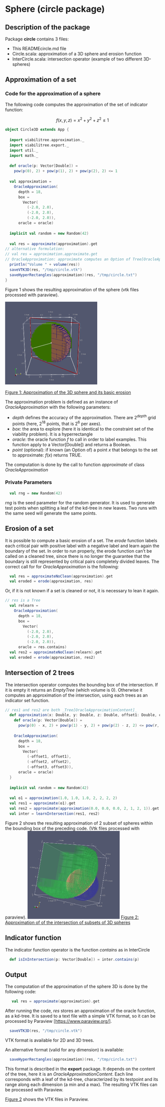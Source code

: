 # Sphere (circle package)

## Description of the package
Package **circle** contains 3 files:
* This READMEcircle.md file
* Circle.scala: approximation of a 3D sphere and erosion function
* InterCircle.scala: intersection operator (example of two different 3D-spheres)

## Approximation of a set

### Code for the approximation of a sphere
The following code computes the approximation of the set of indicator function:
```math
f(x,y,z)= x^2+y^2+z^2\leq 1
```
```scala
object Circle3D extends App {

  import viabilitree.approximation._
  import viabilitree.export._
  import util._
  import math._

  def oracle(p: Vector[Double]) =
    pow(p(0), 2) + pow(p(1), 2) + pow(p(2), 2) <= 1

  val approximation =
    OracleApproximation(
      depth = 18,
      box =
        Vector(
          (-2.0, 2.0),
          (-2.0, 2.0),
          (-2.0, 2.0)),
      oracle = oracle)

  implicit val random = new Random(42)

  val res = approximate(approximation).get
// alternative formulation:
// val res = approximation.approximate.get
// OracleApproximation: approximate computes an Option of Tree[OracleApproximationContent]
  println("Volume " + volume(res))
  saveVTK3D(res, "/tmp/circle.vtk")
  saveHyperRectangles(approximation)(res, "/tmp/circle.txt")
}
```
Figure 1 shows the resulting approximation of the sphere (vtk files processed with paraview).

<img src="/images/sphere3Derosion.png" width="300" alt="Figure 1: Approximation of the 3D sphere and its basic erosion">

[Figure 1: Approximation of the 3D sphere and its basic erosion](#Fig1)


The approximation problem is defined as an instance of _OracleApproximation_ with the following parameters:

* _depth_  defines the accuracy of the approximation. There are $`2^{depth}`$ grid points (here, $`2^{18}`$ points, that is $`2^6`$ per axes).
* _box_: the area to explore (here it is identical to the constraint set of the viability problem). It is a hyperrectangle 
* _oracle_: the oracle function $`f`$ to call in order to label examples. This function apply to a Vector[Double]) and returns a Boolean.
* _point_ (optional): if known (an Option of) a point $`x`$ that belongs to the set to approximate: $`f(x)`$ returns TRUE.

The computation  is done by the call to function  _approximate_  of class _OracleApproximation_

### Private Parameters
```scala
  val rng = new Random(42)
```
*rng* is the seed parameter for the random generator. It is used to generate test points when splitting a leaf of the kd-tree in new leaves. Two runs with the same seed will generate the same points.

## Erosion of a set
It is possible to compute a basic erosion of a set. 
The *erode* function labels each critical pair with positive label with a negative label and learn again the boundary of the set. 
In order to run properly, the erode function can't be called on a cleaned tree, since there is no longer the guarantee that the boundary is still represented by critical pairs completely divided leaves.
The correct call for for _OracleApproximation_ is the following:
```scala
  val res = approximateNoClean(approximation).get
  val eroded = erode(approximation, res)
```  
Or, if it is not known if a set is cleaned or not, it is necessary to lean it again.
```scala
// res is a Tree
  val relearn =
    OracleApproximation(
      depth = 18,
      box =
        Vector(
          (-2.0, 2.0),
          (-2.0, 2.0),
          (-2.0, 2.0)),
      oracle = res.contains)
  val res2 = approximateNoClean(relearn).get
  val eroded = erode(approximation, res2)
```  
## Intersection of 2 trees

The intersection operator computes the bounding box of the intersection. If it is empty it returns an _EmptyTree_ (which volume is 0).
Otherwise it computes an approximation of the intersection, using each trees as an indicator set function. 

```scala
// res1 and res2 are both _Tree[OracleApproximationContent]_
  def approximation(x: Double, y: Double, z: Double, offset1: Double, offset2: Double, offset3: Double, r: Double) = {
    def oracle(p: Vector[Double]) =
      pow(p(0) - x, 2) + pow(p(1) - y, 2) + pow(p(2) - z, 2) <= pow(r, 2)

    OracleApproximation(
      depth = 18,
      box =
        Vector(
          (-offset1, offset1),
          (-offset2, offset2),
          (-offset3, offset3)),
      oracle = oracle)
  }

  implicit val random = new Random(42)

  val o1 = approximation(1.0, 1.0, 1.0, 2, 2, 2, 2)
  val res1 = approximate(o1).get
  val res2 = approximate(approximation(0.0, 0.0, 0.0, 2, 1, 2, 1)).get
  val inter = learnIntersection(res1, res2)
```  

Figure 2 shows the resulting approximation of 2 subset of spheres within the bounding box of the preceding code. (Vtk files processed with paraview).
<img src="/images/intersphere3D.png" width="300" alt="Figure 1: Approximation of the intersection of subsets of 3D spheres">
[Figure 2: Approximation of of the intersection of subsets of 3D spheres](#Fig2)

## Indicator function

The indicator function operator is the function _contains_ as in InterCircle
```scala
  def isInIntersection(p: Vector[Double]) = inter.contains(p)
```  

## Output
The computation of the approximation of the sphere 3D is done by the following code:
```scala
   val res = approximate(approximation).get
``` 
After running the code, *res* stores an approximation of the oracle function, as a kd-tree. It is saved to a text file with a simple VTK format, so it can be processed by Paraview [https://www.paraview.org/].
```scala
  saveVTK3D(res, "/tmp/circle.vtk")
```    
VTK format is available for 2D and 3D trees. 

An alternative format (valid for any dimension) is available:
```scala
  saveHyperRectangles(approximation)(res, "/tmp/circle.txt")
``` 
This format is described in the **export** package. It depends on the content of the tree, here it is an *OracleApproximationContent*. Each line corresponds with a leaf of the kd-tree, characterized by its testpoint and its range along each dimension (a min and a max).
The resulting VTK files can be processed with Paraview.
    
[Figure 2](#Fig2) shows the VTK files in Paraview.
    
<a name="OpenMOLE"></a>
<!-- Identifiers, in alphabetical order -->

[openmole]: http://www.openmole.org/ "OpenMOLE website: for numerical exploration of complex models"
[openmoleDOC]: https://next.openmole.org/Scala.html "OpenMOLE tasks for scala"